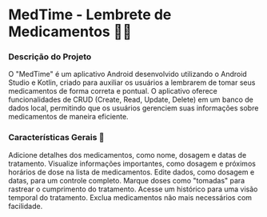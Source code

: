 # MedTime - Lembrete de Medicamentos 💊📅

### Descrição do Projeto
O "MedTime" é um aplicativo Android desenvolvido utilizando o Android Studio e Kotlin, criado para auxiliar os usuários a lembrarem de tomar seus medicamentos de forma correta e pontual. O aplicativo oferece funcionalidades de CRUD (Create, Read, Update, Delete) em um banco de dados local, permitindo que os usuários gerenciem suas informações sobre medicamentos de maneira eficiente.

### Características Gerais 🚀
Adicione detalhes dos medicamentos, como nome, dosagem e datas de tratamento.
Visualize informações importantes, como dosagem e próximos horários de dose na lista de medicamentos.
Edite dados, como dosagem e datas, para um controle completo.
Marque doses como "tomadas" para rastrear o cumprimento do tratamento.
Acesse um histórico para uma visão temporal do tratamento.
Exclua medicamentos não mais necessários com facilidade.

